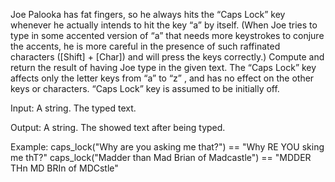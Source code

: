  Joe Palooka has fat fingers, so he always hits the “Caps Lock” key whenever he actually intends to hit the key “a” by itself. (When Joe tries to type in some accented version of “a” that needs more keystrokes to conjure the accents, he is more careful in the presence of such raffinated characters ([Shift] + [Char]) and will press the keys correctly.) Compute and return the result of having Joe type in the given text. The “Caps Lock” key affects only the letter keys from “a” to “z” , and has no effect on the other keys or characters. “Caps Lock” key is assumed to be initially off.

Input: A string. The typed text.

Output: A string. The showed text after being typed.

Example:
caps_lock("Why are you asking me that?") == "Why RE YOU sking me thT?"
caps_lock("Madder than Mad Brian of Madcastle") == "MDDER THn MD BRIn of MDCstle"
